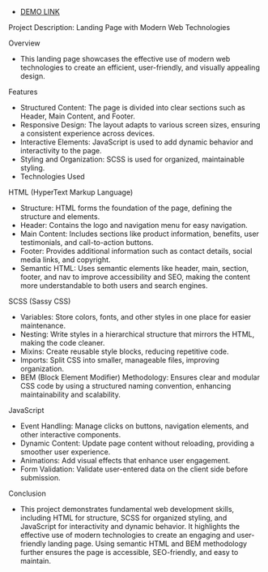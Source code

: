 - [DEMO LINK](https://Ihor-Prodan.github.io/landingPage-Vr/)

Project Description: Landing Page with Modern Web Technologies

Overview
  - This landing page showcases the effective use of modern web technologies to create an efficient, user-friendly, and visually appealing design.

Features
  - Structured Content: The page is divided into clear sections such as Header, Main Content, and Footer.
  - Responsive Design: The layout adapts to various screen sizes, ensuring a consistent experience across devices.
  - Interactive Elements: JavaScript is used to add dynamic behavior and interactivity to the page.
  - Styling and Organization: SCSS is used for organized, maintainable styling.
  - Technologies Used

HTML (HyperText Markup Language)
  - Structure: HTML forms the foundation of the page, defining the structure and elements.
  - Header: Contains the logo and navigation menu for easy navigation.
  - Main Content: Includes sections like product information, benefits, user testimonials, and call-to-action buttons.
  - Footer: Provides additional information such as contact details, social media links, and copyright.
  - Semantic HTML: Uses semantic elements like header, main, section, footer, and nav to improve accessibility and SEO, making the content more understandable to both users and search engines.
    
SCSS (Sassy CSS)
  - Variables: Store colors, fonts, and other styles in one place for easier maintenance.
  - Nesting: Write styles in a hierarchical structure that mirrors the HTML, making the code cleaner.
  - Mixins: Create reusable style blocks, reducing repetitive code.
  - Imports: Split CSS into smaller, manageable files, improving organization.
  - BEM (Block Element Modifier) Methodology: Ensures clear and modular CSS code by using a structured naming convention, enhancing maintainability and scalability.

JavaScript
  - Event Handling: Manage clicks on buttons, navigation elements, and other interactive components.
  - Dynamic Content: Update page content without reloading, providing a smoother user experience.
  - Animations: Add visual effects that enhance user engagement.
  - Form Validation: Validate user-entered data on the client side before submission.
  
Conclusion
  - This project demonstrates fundamental web development skills, including HTML for structure, SCSS for organized styling, and JavaScript for interactivity and dynamic behavior. It highlights the effective use of modern technologies to create an engaging and user-friendly landing page. Using semantic HTML and BEM methodology further ensures the page is accessible, SEO-friendly, and easy to maintain.
